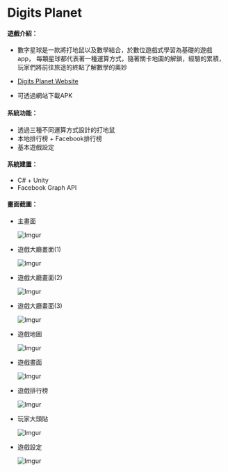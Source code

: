 # Digits Planet

#### 遊戲介紹：
* 數字星球是一款將打地鼠以及數學結合，於數位遊戲式學習為基礎的遊戲app，
 每顆星球都代表著一種運算方式，隨著關卡地圖的解鎖，經驗的累積，
 玩家們將前往旅途的終點了解數學的奧妙

* [Digits Planet Website](https://kittykung.github.io/DP/DigitsPlanet.html#header1-1)
* 可透過網站下載APK



#### 系統功能：
* 透過三種不同運算方式設計的打地鼠
* 本地排行榜 + Facebook排行榜
* 基本遊戲設定

#### 系統建置：
* C# + Unity
* Facebook Graph API


#### 畫面截圖：

* 主畫面
	
	![Imgur](https://i.imgur.com/oXXxGzJ.jpg?1)



* 遊戲大廳畫面(1)

	![Imgur](https://i.imgur.com/IeCjKtz.jpg?1)


	
* 遊戲大廳畫面(2)

    ![Imgur](https://i.imgur.com/vGXiip8.jpg?1)



* 遊戲大廳畫面(3)	
	
	![Imgur](https://i.imgur.com/uEb6rQB.jpg?1)
	
	
	
* 遊戲地圖	
	
	![Imgur](https://i.imgur.com/quCU6mD.jpg)	
	
	
	
* 遊戲畫面

    ![Imgur](https://i.imgur.com/3PsBCE5.jpg)
			
	

* 遊戲排行榜
	
	![Imgur](https://i.imgur.com/FDAiQ0N.jpg)
	
	

* 玩家大頭貼
	
	![Imgur](https://i.imgur.com/TGeyGU4.jpg?1)


	
* 遊戲設定
	
	![Imgur](https://i.imgur.com/P56s8yT.jpg?1)

	
	

